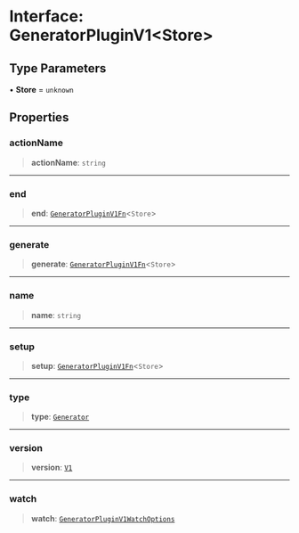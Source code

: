 # Interface: GeneratorPluginV1\<Store\>

## Type Parameters

• **Store** = `unknown`

## Properties

### actionName

> **actionName**: `string`

---

### end

> **end**: [`GeneratorPluginV1Fn`](../../generator-sdk/type-aliases/GeneratorPluginV1Fn.md)\<`Store`\>

---

### generate

> **generate**: [`GeneratorPluginV1Fn`](../../generator-sdk/type-aliases/GeneratorPluginV1Fn.md)\<`Store`\>

---

### name

> **name**: `string`

---

### setup

> **setup**: [`GeneratorPluginV1Fn`](../../generator-sdk/type-aliases/GeneratorPluginV1Fn.md)\<`Store`\>

---

### type

> **type**: [`Generator`](../../plugin/enumerations/PluginType.md#generator)

---

### version

> **version**: [`V1`](../../generator-sdk/enumerations/GeneratorPluginVersion.md#v1)

---

### watch

> **watch**: [`GeneratorPluginV1WatchOptions`](../../generator-sdk/type-aliases/GeneratorPluginV1WatchOptions.md)
